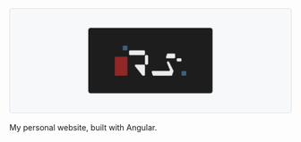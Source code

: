 <picture>
  <source media="(prefers-color-scheme: dark)" srcset="./repo-assets/logo_dark.png">
  <img alt="Personal_website logo." src="./repo-assets/logo_light.png">
</picture>


My personal website, built with Angular.
